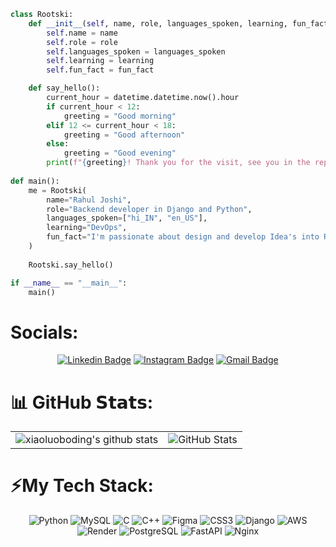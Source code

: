 

```python
class Rootski:
    def __init__(self, name, role, languages_spoken, learning, fun_fact):
        self.name = name
        self.role = role
        self.languages_spoken = languages_spoken
        self.learning = learning
        self.fun_fact = fun_fact

    def say_hello():
        current_hour = datetime.datetime.now().hour
        if current_hour < 12:
            greeting = "Good morning"
        elif 12 <= current_hour < 18:
            greeting = "Good afternoon"
        else:
            greeting = "Good evening"
        print(f"{greeting}! Thank you for the visit, see you in the repo section!\n")
        
def main():
    me = Rootski(
        name="Rahul Joshi",
        role="Backend developer in Django and Python",
        languages_spoken=["hi_IN", "en_US"],
        learning="DevOps",
        fun_fact="I'm passionate about design and develop Idea's into REALITY!"
    )
    
    Rootski.say_hello()

if __name__ == "__main__":
    main()

```

# Socials:
<div align="center">
  
[![Linkedin Badge](https://img.shields.io/badge/-rootski1729-blue?style=flat-square&logo=Linkedin&logoColor=white&link=https://www.linkedin.com/in/rootski1729/)](https://www.linkedin.com/in/rootski1729/)
[![Instagram Badge](https://img.shields.io/badge/-rahul.joshi1729-purple?style=flat-square&logo=instagram&logoColor=white&link=https://instagram.com/rahul.joshi1729/)](https://instagram.com/rahul.joshi1729)
[![Gmail Badge](https://img.shields.io/badge/-rj8077911@gmail.com-c14438?style=flat-square&logo=Gmail&logoColor=white&link=mailto:rj8077911@gmail.com)](mailto:rj8077911@gmail.com)

</div>

# 📊 GitHub 𝗦𝘁𝗮𝘁𝘀:
<div align="center">
<table>
  <tr>
    <td>
      <img src="https://github-readme-stats.vercel.app/api?username=rootski1729&show_icons=true&theme=dracula" alt="xiaoluoboding's github stats"/>
    </td>
    <td align="right">
        <img src="https://stats.quine.sh/rootski1729/github?theme=dark&size=small" alt="GitHub Stats"/>
    </td>
  </tr>
</table>
</div>

# ⚡My Tech Stack:

<div align="center">
  
![Python](https://img.shields.io/badge/python-3670A0?style=flat&logo=python&logoColor=ffdd54)
![MySQL](https://img.shields.io/badge/mysql-%2300f.svg?style=flat&logo=mysql&logoColor=white)
![C](https://img.shields.io/badge/c-%2300599C.svg?style=flat&logo=c&logoColor=white) 
![C++](https://img.shields.io/badge/c++-%2300599C.svg?style=flat&logo=c%2B%2B&logoColor=white) 
![Figma](https://img.shields.io/badge/figma-%23F24E1E.svg?style=flat&logo=figma&logoColor=white)
![CSS3](https://img.shields.io/badge/css3-%231572B6.svg?style=flat&logo=css3&logoColor=white) 
![Django](https://img.shields.io/badge/django-%23092B44.svg?style=flat&logo=django&logoColor=white)
![AWS](https://img.shields.io/badge/AWS-%23232F3E.svg?style=flat&logo=amazon-aws&logoColor=white)
![Render](https://img.shields.io/badge/Render-4D2C4C.svg?style=flat&logo=render&logoColor=white)
![PostgreSQL](https://img.shields.io/badge/postgresql-%23316192.svg?style=flat&logo=postgresql&logoColor=white)
![FastAPI](https://img.shields.io/badge/FastAPI-%2337B24D.svg?style=flat&logo=fastapi&logoColor=white)
![Nginx](https://img.shields.io/badge/nginx-%23009639.svg?style=flat&logo=nginx&logoColor=white)
  
</div>


